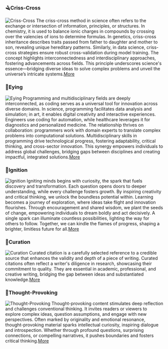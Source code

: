 ### 🪒Criss-Cross
![Criss-Cross](https://viadean.notion.site/image/https%3A%2F%2Fprod-files-secure.s3.us-west-2.amazonaws.com%2Fe2359857-9631-4449-9300-0adffb44d32d%2F4b703c2c-bf02-474e-b78f-55b90356e5cc%2FCriss-Cross.svg?table=block&id=85d5e9f3-8c07-4196-a65b-bc615e9054c3&spaceId=e2359857-9631-4449-9300-0adffb44d32d&userId=&cache=v2) 
The criss-cross method in science often refers to the exchange or intersection of information, principles, or structures. In chemistry, it is used to balance ionic charges in compounds by crossing over the valencies of ions to determine formulas. In genetics, criss-cross inheritance describes traits passed from father to daughter and mother to son, revealing unique hereditary patterns. Similarly, in data science, criss-cross strategies ensure robust cross-validation during model training. The concept highlights interconnectedness and interdisciplinary approaches, fostering advancements across fields. This principle underscores science's essence—bridging diverse ideas to solve complex problems and unveil the universe’s intricate systems.[More](https://viadean.notion.site/Criss-Cross-85d5e9f38c074196a65bbc615e9054c3?pvs=4)

### 🧿Eying
![Eying](https://viadean.notion.site/image/attachment%3Ac54e2859-1cd2-4eff-8ebe-acc5ae46b081%3Aeying.svg?table=block&id=1251ae7b-9a32-80a5-b6e6-c402c010a906&spaceId=e2359857-9631-4449-9300-0adffb44d32d&userId=&cache=v2)
Programming and multidisciplinary fields are deeply interconnected, as coding serves as a universal tool for innovation across diverse domains. In science, programming facilitates data analysis and simulation; in art, it enables digital creativity and interactive experiences. Engineers use coding for automation, while healthcare leverages it for diagnostics and personalized medicine. The relationship thrives on collaboration: programmers work with domain experts to translate complex problems into computational solutions. Multidisciplinary skills in programming drive technological progress, fostering adaptability, critical thinking, and cross-sector innovation. This synergy empowers individuals to address global challenges, bridging gaps between disciplines and creating impactful, integrated solutions.[More](https://viadean.notion.site/Eying-1251ae7b9a3280a5b6e6c402c010a906?pvs=4)

###  🐌Ignition
![Ignition](https://viadean.notion.site/image/attachment%3Ab9ff2571-d791-4352-b905-966a30280b49%3Aignition.svg?table=block&id=1661ae7b-9a32-8037-8b41-f4c7397e5a22&spaceId=e2359857-9631-4449-9300-0adffb44d32d&userId=&cache=v2)
Igniting minds begins with curiosity, the spark that fuels discovery and transformation. Each question opens doors to deeper understanding, while every challenge fosters growth. By inspiring creativity and critical thinking, we unlock the boundless potential within. Learning becomes a journey of exploration, where ideas take flight and innovation flourishes. Through encouragement and shared wisdom, we plant the seeds of change, empowering individuals to dream boldly and act decisively. A single spark can illuminate countless possibilities, lighting the way for others to follow. Together, we can kindle the flames of progress, shaping a brighter, limitless future for all.[More](https://viadean.notion.site/Ignition-1661ae7b9a3280378b41f4c7397e5a22?pvs=4)

### 🍂Curation
![Curation](https://viadean.notion.site/image/https%3A%2F%2Fprod-files-secure.s3.us-west-2.amazonaws.com%2Fe2359857-9631-4449-9300-0adffb44d32d%2F9ab95d28-1f88-44fd-840e-71400063fa03%2FCurated.svg?table=block&id=3857eedf-91f5-429b-a5eb-51b7b8d6dd8f&spaceId=e2359857-9631-4449-9300-0adffb44d32d&userId=&cache=v2)
Curated citation is a carefully selected reference to a credible source that enhances the validity and depth of a piece of writing. Curated citations often reflect a writer's diligence in research, showcasing their commitment to quality. They are essential in academic, professional, and creative writing, bridging the gap between ideas and substantiated knowledge.[More](https://viadean.notion.site/Curation-3857eedf91f5429ba5eb51b7b8d6dd8f?pvs=4)

### 🧵Thought-Provoking
![Thought-Provoking](https://viadean.notion.site/image/https%3A%2F%2Fprod-files-secure.s3.us-west-2.amazonaws.com%2Fe2359857-9631-4449-9300-0adffb44d32d%2Fef464403-3a34-4949-aeaa-dcb18d116300%2FTP.svg?table=block&id=1481ae7b-9a32-80b0-83eb-f5ae18d3e42c&spaceId=e2359857-9631-4449-9300-0adffb44d32d&userId=&cache=v2)
Thought-provoking content stimulates deep reflection and challenges conventional thinking. It invites readers or viewers to explore complex ideas, question assumptions, and engage with new perspectives. Often marked by originality and emotional resonance, thought-provoking material sparks intellectual curiosity, inspiring dialogue and introspection. Whether through profound questions, surprising connections, or compelling narratives, it pushes boundaries and fosters critical thinking.[More](https://viadean.notion.site/Thought-Provoking-1481ae7b9a3280b083ebf5ae18d3e42c?pvs=4)



